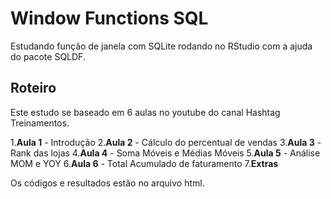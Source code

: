 # Window Functions SQL

Estudando função de janela com SQLite rodando no RStudio com a ajuda do pacote SQLDF.

## Roteiro

Este estudo se baseado em 6 aulas no youtube do canal Hashtag Treinamentos.

1.**Aula 1** - Introdução
2.**Aula 2** - Cálculo do percentual de vendas
3.**Aula 3** - Rank das lojas
4.**Aula 4** - Soma Móveis e Médias Móveis
5.**Aula 5** - Análise MOM e YOY
6.**Aula 6** - Total Acumulado de faturamento
7.**Extras**

Os códigos e resultados estão no arquivo html.
